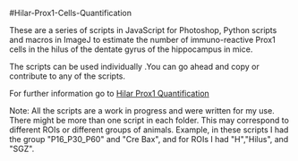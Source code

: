 #Hilar-Prox1-Cells-Quantification

These are a series of scripts in JavaScript  for Photoshop, Python scripts and macros in ImageJ to estimate the number of immuno-reactive Prox1 cells in the hilus of the dentate gyrus of the hippocampus in mice.

The scripts can be used individually .You can go ahead and copy or contribute to any of the scripts.

For further information go to [Hilar Prox1 Quantification](http://keriber.github.io/Hilar-Prox1-Cells-Quantification/)

Note: All the scripts are a work in progress and were written for my use. There might be more than one script in each folder. This may correspond to different ROIs or different groups of animals.
Example, in these scripts I had the group "P16_P30_P60" and "Cre Bax", and  for ROIs I had "H","Hilus", and "SGZ".



